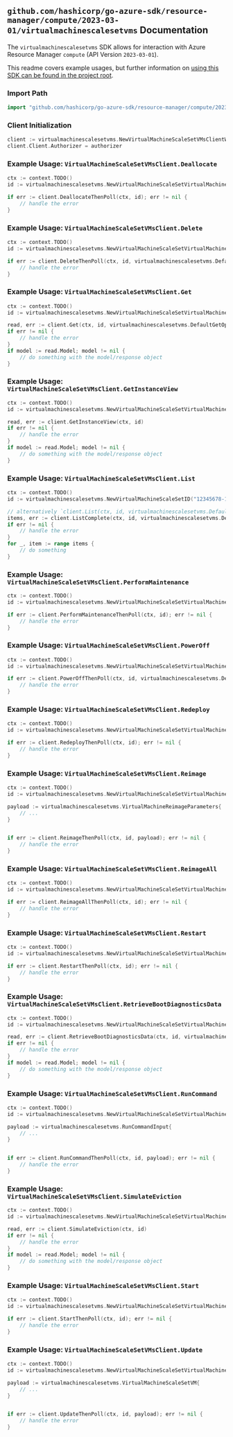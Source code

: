 
## `github.com/hashicorp/go-azure-sdk/resource-manager/compute/2023-03-01/virtualmachinescalesetvms` Documentation

The `virtualmachinescalesetvms` SDK allows for interaction with Azure Resource Manager `compute` (API Version `2023-03-01`).

This readme covers example usages, but further information on [using this SDK can be found in the project root](https://github.com/hashicorp/go-azure-sdk/tree/main/docs).

### Import Path

```go
import "github.com/hashicorp/go-azure-sdk/resource-manager/compute/2023-03-01/virtualmachinescalesetvms"
```


### Client Initialization

```go
client := virtualmachinescalesetvms.NewVirtualMachineScaleSetVMsClientWithBaseURI("https://management.azure.com")
client.Client.Authorizer = authorizer
```


### Example Usage: `VirtualMachineScaleSetVMsClient.Deallocate`

```go
ctx := context.TODO()
id := virtualmachinescalesetvms.NewVirtualMachineScaleSetVirtualMachineID("12345678-1234-9876-4563-123456789012", "example-resource-group", "virtualMachineScaleSetName", "instanceId")

if err := client.DeallocateThenPoll(ctx, id); err != nil {
	// handle the error
}
```


### Example Usage: `VirtualMachineScaleSetVMsClient.Delete`

```go
ctx := context.TODO()
id := virtualmachinescalesetvms.NewVirtualMachineScaleSetVirtualMachineID("12345678-1234-9876-4563-123456789012", "example-resource-group", "virtualMachineScaleSetName", "instanceId")

if err := client.DeleteThenPoll(ctx, id, virtualmachinescalesetvms.DefaultDeleteOperationOptions()); err != nil {
	// handle the error
}
```


### Example Usage: `VirtualMachineScaleSetVMsClient.Get`

```go
ctx := context.TODO()
id := virtualmachinescalesetvms.NewVirtualMachineScaleSetVirtualMachineID("12345678-1234-9876-4563-123456789012", "example-resource-group", "virtualMachineScaleSetName", "instanceId")

read, err := client.Get(ctx, id, virtualmachinescalesetvms.DefaultGetOperationOptions())
if err != nil {
	// handle the error
}
if model := read.Model; model != nil {
	// do something with the model/response object
}
```


### Example Usage: `VirtualMachineScaleSetVMsClient.GetInstanceView`

```go
ctx := context.TODO()
id := virtualmachinescalesetvms.NewVirtualMachineScaleSetVirtualMachineID("12345678-1234-9876-4563-123456789012", "example-resource-group", "virtualMachineScaleSetName", "instanceId")

read, err := client.GetInstanceView(ctx, id)
if err != nil {
	// handle the error
}
if model := read.Model; model != nil {
	// do something with the model/response object
}
```


### Example Usage: `VirtualMachineScaleSetVMsClient.List`

```go
ctx := context.TODO()
id := virtualmachinescalesetvms.NewVirtualMachineScaleSetID("12345678-1234-9876-4563-123456789012", "example-resource-group", "virtualMachineScaleSetName")

// alternatively `client.List(ctx, id, virtualmachinescalesetvms.DefaultListOperationOptions())` can be used to do batched pagination
items, err := client.ListComplete(ctx, id, virtualmachinescalesetvms.DefaultListOperationOptions())
if err != nil {
	// handle the error
}
for _, item := range items {
	// do something
}
```


### Example Usage: `VirtualMachineScaleSetVMsClient.PerformMaintenance`

```go
ctx := context.TODO()
id := virtualmachinescalesetvms.NewVirtualMachineScaleSetVirtualMachineID("12345678-1234-9876-4563-123456789012", "example-resource-group", "virtualMachineScaleSetName", "instanceId")

if err := client.PerformMaintenanceThenPoll(ctx, id); err != nil {
	// handle the error
}
```


### Example Usage: `VirtualMachineScaleSetVMsClient.PowerOff`

```go
ctx := context.TODO()
id := virtualmachinescalesetvms.NewVirtualMachineScaleSetVirtualMachineID("12345678-1234-9876-4563-123456789012", "example-resource-group", "virtualMachineScaleSetName", "instanceId")

if err := client.PowerOffThenPoll(ctx, id, virtualmachinescalesetvms.DefaultPowerOffOperationOptions()); err != nil {
	// handle the error
}
```


### Example Usage: `VirtualMachineScaleSetVMsClient.Redeploy`

```go
ctx := context.TODO()
id := virtualmachinescalesetvms.NewVirtualMachineScaleSetVirtualMachineID("12345678-1234-9876-4563-123456789012", "example-resource-group", "virtualMachineScaleSetName", "instanceId")

if err := client.RedeployThenPoll(ctx, id); err != nil {
	// handle the error
}
```


### Example Usage: `VirtualMachineScaleSetVMsClient.Reimage`

```go
ctx := context.TODO()
id := virtualmachinescalesetvms.NewVirtualMachineScaleSetVirtualMachineID("12345678-1234-9876-4563-123456789012", "example-resource-group", "virtualMachineScaleSetName", "instanceId")

payload := virtualmachinescalesetvms.VirtualMachineReimageParameters{
	// ...
}


if err := client.ReimageThenPoll(ctx, id, payload); err != nil {
	// handle the error
}
```


### Example Usage: `VirtualMachineScaleSetVMsClient.ReimageAll`

```go
ctx := context.TODO()
id := virtualmachinescalesetvms.NewVirtualMachineScaleSetVirtualMachineID("12345678-1234-9876-4563-123456789012", "example-resource-group", "virtualMachineScaleSetName", "instanceId")

if err := client.ReimageAllThenPoll(ctx, id); err != nil {
	// handle the error
}
```


### Example Usage: `VirtualMachineScaleSetVMsClient.Restart`

```go
ctx := context.TODO()
id := virtualmachinescalesetvms.NewVirtualMachineScaleSetVirtualMachineID("12345678-1234-9876-4563-123456789012", "example-resource-group", "virtualMachineScaleSetName", "instanceId")

if err := client.RestartThenPoll(ctx, id); err != nil {
	// handle the error
}
```


### Example Usage: `VirtualMachineScaleSetVMsClient.RetrieveBootDiagnosticsData`

```go
ctx := context.TODO()
id := virtualmachinescalesetvms.NewVirtualMachineScaleSetVirtualMachineID("12345678-1234-9876-4563-123456789012", "example-resource-group", "virtualMachineScaleSetName", "instanceId")

read, err := client.RetrieveBootDiagnosticsData(ctx, id, virtualmachinescalesetvms.DefaultRetrieveBootDiagnosticsDataOperationOptions())
if err != nil {
	// handle the error
}
if model := read.Model; model != nil {
	// do something with the model/response object
}
```


### Example Usage: `VirtualMachineScaleSetVMsClient.RunCommand`

```go
ctx := context.TODO()
id := virtualmachinescalesetvms.NewVirtualMachineScaleSetVirtualMachineID("12345678-1234-9876-4563-123456789012", "example-resource-group", "virtualMachineScaleSetName", "instanceId")

payload := virtualmachinescalesetvms.RunCommandInput{
	// ...
}


if err := client.RunCommandThenPoll(ctx, id, payload); err != nil {
	// handle the error
}
```


### Example Usage: `VirtualMachineScaleSetVMsClient.SimulateEviction`

```go
ctx := context.TODO()
id := virtualmachinescalesetvms.NewVirtualMachineScaleSetVirtualMachineID("12345678-1234-9876-4563-123456789012", "example-resource-group", "virtualMachineScaleSetName", "instanceId")

read, err := client.SimulateEviction(ctx, id)
if err != nil {
	// handle the error
}
if model := read.Model; model != nil {
	// do something with the model/response object
}
```


### Example Usage: `VirtualMachineScaleSetVMsClient.Start`

```go
ctx := context.TODO()
id := virtualmachinescalesetvms.NewVirtualMachineScaleSetVirtualMachineID("12345678-1234-9876-4563-123456789012", "example-resource-group", "virtualMachineScaleSetName", "instanceId")

if err := client.StartThenPoll(ctx, id); err != nil {
	// handle the error
}
```


### Example Usage: `VirtualMachineScaleSetVMsClient.Update`

```go
ctx := context.TODO()
id := virtualmachinescalesetvms.NewVirtualMachineScaleSetVirtualMachineID("12345678-1234-9876-4563-123456789012", "example-resource-group", "virtualMachineScaleSetName", "instanceId")

payload := virtualmachinescalesetvms.VirtualMachineScaleSetVM{
	// ...
}


if err := client.UpdateThenPoll(ctx, id, payload); err != nil {
	// handle the error
}
```
